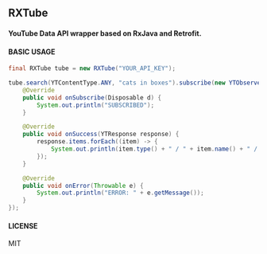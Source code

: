## RXTube

#### YouTube Data API wrapper based on RxJava and Retrofit.

#### BASIC USAGE

```java
final RXTube tube = new RXTube("YOUR_API_KEY");
```

```java
tube.search(YTContentType.ANY, "cats in boxes").subscribe(new YTObserver() {
    @Override
    public void onSubscribe(Disposable d) {
        System.out.println("SUBSCRIBED");
    }

    @Override
    public void onSuccess(YTResponse response) {
        response.items.forEach((item) -> {
            System.out.println(item.type() + " / " + item.name() + " / " + item.url());
        });
    }

    @Override
    public void onError(Throwable e) {
        System.out.println("ERROR: " + e.getMessage());
    }
});
```

#### LICENSE
MIT
